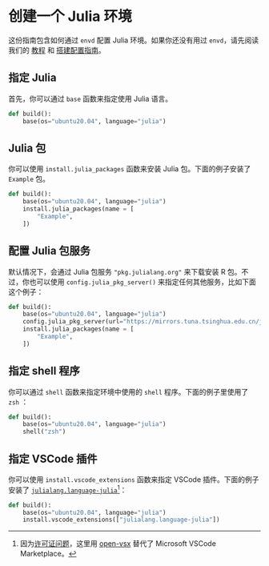# 创建一个 Julia 环境

这份指南包含如何通过 `envd` 配置 Julia 环境。如果你还没有用过 `envd`，请先阅读我们的 [教程](/guide/getting-started) 和 [搭建配置指南](/guide/build-envd)。

## 指定 Julia

首先，你可以通过 `base` 函数来指定使用 Julia 语言。

<custom-title title="build.envd">

```python 
def build():
    base(os="ubuntu20.04", language="julia")
```

</custom-title>

## Julia 包

你可以使用 `install.julia_packages` 函数来安装 Julia 包。下面的例子安装了 `Example` 包。

<custom-title title="build.envd">

```python 
def build():
    base(os="ubuntu20.04", language="julia")
    install.julia_packages(name = [
        "Example",
    ])
```
</custom-title>

## 配置 Julia 包服务

默认情况下，会通过 Julia 包服务 `"pkg.julialang.org"` 来下载安装 R 包。不过，你也可以使用 `config.julia_pkg_server()` 来指定任何其他服务，比如下面这个例子：

<custom-title title="build.envd">

```python 
def build():
    base(os="ubuntu20.04", language="julia")
    config.julia_pkg_server(url="https://mirrors.tuna.tsinghua.edu.cn/julia")
    install.julia_packages(name = [
        "Example",
    ])
```

</custom-title>

## 指定 shell 程序

你可以通过 `shell` 函数来指定环境中使用的 `shell` 程序。下面的例子里使用了 `zsh` ：

<custom-title title="build.envd">

```python 
def build():
    base(os="ubuntu20.04", language="julia")
    shell("zsh")
```

</custom-title>

## 指定 VSCode 插件

你可以使用 `install.vscode_extensions` 函数来指定 VSCode 插件。下面的例子安装了 [`julialang.language-julia`](https://open-vsx.org/extension/julialang/language-julia)[^1]：


<custom-title title="build.envd">

```python 
def build():
    base(os="ubuntu20.04", language="julia")
    install.vscode_extensions(["julialang.language-julia"])
```

</custom-title>

[^1]: 因为[许可证问题](https://github.com/tensorchord/envd/issues/160)，这里用 [open-vsx](https://open-vsx.org/) 替代了 Microsoft VSCode Marketplace。
